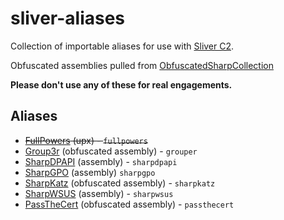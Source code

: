# sliver-aliases

Collection of importable aliases for use with [Sliver C2](https://github.com/BishopFox/sliver).

Obfuscated assemblies pulled from [ObfuscatedSharpCollection](https://github.com/Flangvik/ObfuscatedSharpCollection)

**Please don't use any of these for real engagements.**

## Aliases

- ~~[FullPowers](https://github.com/itm4n/FullPowers) (upx) - `fullpowers`~~
- [Group3r](https://github.com/Group3r/Group3r) (obfuscated assembly) - `grouper`
- [SharpDPAPI](https://github.com/GhostPack/SharpDPAPI) (assembly) - `sharpdpapi`
- [SharpGPO](https://github.com/Dliv3/SharpGPO) (assembly) `sharpgpo`
- [SharpKatz](https://github.com/b4rtik/SharpKatz) (obfuscated assembly) - `sharpkatz`
- [SharpWSUS](https://github.com/nettitude/SharpWSUS) (assembly) - `sharpwsus`
- [PassTheCert](https://github.com/AlmondOffSec/PassTheCert) (obfuscated assembly) - `passthecert`
